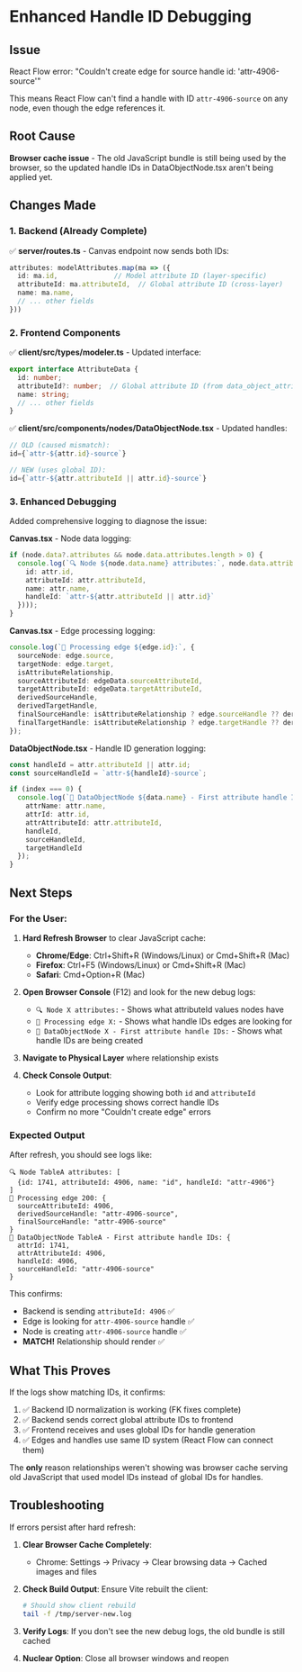 # Enhanced Handle ID Debugging

## Issue
React Flow error: "Couldn't create edge for source handle id: 'attr-4906-source'"

This means React Flow can't find a handle with ID `attr-4906-source` on any node, even though the edge references it.

## Root Cause
**Browser cache issue** - The old JavaScript bundle is still being used by the browser, so the updated handle IDs in DataObjectNode.tsx aren't being applied yet.

## Changes Made

### 1. Backend (Already Complete)
✅ **server/routes.ts** - Canvas endpoint now sends both IDs:
```typescript
attributes: modelAttributes.map(ma => ({
  id: ma.id,              // Model attribute ID (layer-specific)
  attributeId: ma.attributeId,  // Global attribute ID (cross-layer)
  name: ma.name,
  // ... other fields
}))
```

### 2. Frontend Components

✅ **client/src/types/modeler.ts** - Updated interface:
```typescript
export interface AttributeData {
  id: number;
  attributeId?: number;  // Global attribute ID (from data_object_attributes)
  name: string;
  // ... other fields
}
```

✅ **client/src/components/nodes/DataObjectNode.tsx** - Updated handles:
```typescript
// OLD (caused mismatch):
id={`attr-${attr.id}-source`}

// NEW (uses global ID):
id={`attr-${attr.attributeId || attr.id}-source`}
```

### 3. Enhanced Debugging

Added comprehensive logging to diagnose the issue:

**Canvas.tsx** - Node data logging:
```typescript
if (node.data?.attributes && node.data.attributes.length > 0) {
  console.log(`🔍 Node ${node.data.name} attributes:`, node.data.attributes.map((attr: any) => ({
    id: attr.id,
    attributeId: attr.attributeId,
    name: attr.name,
    handleId: `attr-${attr.attributeId || attr.id}`
  })));
}
```

**Canvas.tsx** - Edge processing logging:
```typescript
console.log(`🔗 Processing edge ${edge.id}:`, {
  sourceNode: edge.source,
  targetNode: edge.target,
  isAttributeRelationship,
  sourceAttributeId: edgeData.sourceAttributeId,
  targetAttributeId: edgeData.targetAttributeId,
  derivedSourceHandle,
  derivedTargetHandle,
  finalSourceHandle: isAttributeRelationship ? edge.sourceHandle ?? derivedSourceHandle : edge.sourceHandle,
  finalTargetHandle: isAttributeRelationship ? edge.targetHandle ?? derivedTargetHandle : edge.targetHandle
});
```

**DataObjectNode.tsx** - Handle ID generation logging:
```typescript
const handleId = attr.attributeId || attr.id;
const sourceHandleId = `attr-${handleId}-source`;

if (index === 0) {
  console.log(`🎯 DataObjectNode ${data.name} - First attribute handle IDs:`, {
    attrName: attr.name,
    attrId: attr.id,
    attrAttributeId: attr.attributeId,
    handleId,
    sourceHandleId,
    targetHandleId
  });
}
```

## Next Steps

### For the User:

1. **Hard Refresh Browser** to clear JavaScript cache:
   - **Chrome/Edge**: Ctrl+Shift+R (Windows/Linux) or Cmd+Shift+R (Mac)
   - **Firefox**: Ctrl+F5 (Windows/Linux) or Cmd+Shift+R (Mac)
   - **Safari**: Cmd+Option+R (Mac)

2. **Open Browser Console** (F12) and look for the new debug logs:
   - `🔍 Node X attributes:` - Shows what attributeId values nodes have
   - `🔗 Processing edge X:` - Shows what handle IDs edges are looking for
   - `🎯 DataObjectNode X - First attribute handle IDs:` - Shows what handle IDs are being created

3. **Navigate to Physical Layer** where relationship exists

4. **Check Console Output**:
   - Look for attribute logging showing both `id` and `attributeId`
   - Verify edge processing shows correct handle IDs
   - Confirm no more "Couldn't create edge" errors

### Expected Output

After refresh, you should see logs like:
```
🔍 Node TableA attributes: [
  {id: 1741, attributeId: 4906, name: "id", handleId: "attr-4906"}
]
🔗 Processing edge 200: {
  sourceAttributeId: 4906,
  derivedSourceHandle: "attr-4906-source",
  finalSourceHandle: "attr-4906-source"
}
🎯 DataObjectNode TableA - First attribute handle IDs: {
  attrId: 1741,
  attrAttributeId: 4906,
  handleId: 4906,
  sourceHandleId: "attr-4906-source"
}
```

This confirms:
- Backend is sending `attributeId: 4906` ✅
- Edge is looking for `attr-4906-source` handle ✅
- Node is creating `attr-4906-source` handle ✅
- **MATCH!** Relationship should render ✅

## What This Proves

If the logs show matching IDs, it confirms:
1. ✅ Backend ID normalization is working (FK fixes complete)
2. ✅ Backend sends correct global attribute IDs to frontend
3. ✅ Frontend receives and uses global IDs for handle generation
4. ✅ Edges and handles use same ID system (React Flow can connect them)

The **only** reason relationships weren't showing was browser cache serving old JavaScript that used model IDs instead of global IDs for handles.

## Troubleshooting

If errors persist after hard refresh:

1. **Clear Browser Cache Completely**:
   - Chrome: Settings → Privacy → Clear browsing data → Cached images and files
   
2. **Check Build Output**: Ensure Vite rebuilt the client:
   ```bash
   # Should show client rebuild
   tail -f /tmp/server-new.log
   ```

3. **Verify Logs**: If you don't see the new debug logs, the old bundle is still cached

4. **Nuclear Option**: Close all browser windows and reopen
